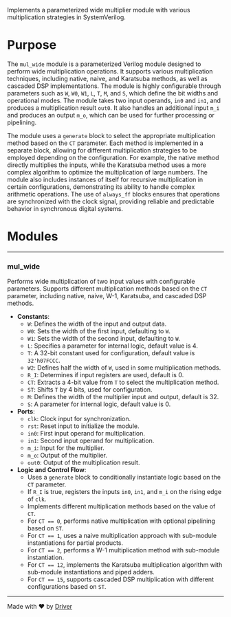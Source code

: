 <!--------------------------------------------------------------------------------->
<!-- IMPORTANT: This file is auto-generated by Driver (https://driver.ai). -------->
<!-- Manual edits may be overwritten on future commits. --------------------------->
<!--------------------------------------------------------------------------------->

Implements a parameterized wide multiplier module with various multiplication strategies in SystemVerilog.

# Purpose
The `mul_wide` module is a parameterized Verilog module designed to perform wide multiplication operations. It supports various multiplication techniques, including native, naive, and Karatsuba methods, as well as cascaded DSP implementations. The module is highly configurable through parameters such as `W`, `W0`, `W1`, `L`, `T`, `M`, and `S`, which define the bit widths and operational modes. The module takes two input operands, `in0` and `in1`, and produces a multiplication result `out0`. It also handles an additional input `m_i` and produces an output `m_o`, which can be used for further processing or pipelining.

The module uses a `generate` block to select the appropriate multiplication method based on the `CT` parameter. Each method is implemented in a separate block, allowing for different multiplication strategies to be employed depending on the configuration. For example, the native method directly multiplies the inputs, while the Karatsuba method uses a more complex algorithm to optimize the multiplication of large numbers. The module also includes instances of itself for recursive multiplication in certain configurations, demonstrating its ability to handle complex arithmetic operations. The use of `always_ff` blocks ensures that operations are synchronized with the clock signal, providing reliable and predictable behavior in synchronous digital systems.
# Modules

---
### mul\_wide
Performs wide multiplication of two input values with configurable parameters. Supports different multiplication methods based on the `CT` parameter, including native, naive, W-1, Karatsuba, and cascaded DSP methods.
- **Constants**:
    - ``W``: Defines the width of the input and output data.
    - ``W0``: Sets the width of the first input, defaulting to `W`.
    - ``W1``: Sets the width of the second input, defaulting to `W`.
    - ``L``: Specifies a parameter for internal logic, default value is 4.
    - ``T``: A 32-bit constant used for configuration, default value is `32'h07FCCC`.
    - ``W2``: Defines half the width of `W`, used in some multiplication methods.
    - ``R_I``: Determines if input registers are used, default is 0.
    - ``CT``: Extracts a 4-bit value from `T` to select the multiplication method.
    - ``ST``: Shifts `T` by 4 bits, used for configuration.
    - ``M``: Defines the width of the multiplier input and output, default is 32.
    - ``S``: A parameter for internal logic, default value is 0.
- **Ports**:
    - ``clk``: Clock input for synchronization.
    - ``rst``: Reset input to initialize the module.
    - ``in0``: First input operand for multiplication.
    - ``in1``: Second input operand for multiplication.
    - ``m_i``: Input for the multiplier.
    - ``m_o``: Output of the multiplier.
    - ``out0``: Output of the multiplication result.
- **Logic and Control Flow**:
    - Uses a `generate` block to conditionally instantiate logic based on the `CT` parameter.
    - If `R_I` is true, registers the inputs `in0`, `in1`, and `m_i` on the rising edge of `clk`.
    - Implements different multiplication methods based on the value of `CT`.
    - For `CT == 0`, performs native multiplication with optional pipelining based on `ST`.
    - For `CT == 1`, uses a naive multiplication approach with sub-module instantiations for partial products.
    - For `CT == 2`, performs a W-1 multiplication method with sub-module instantiation.
    - For `CT == 12`, implements the Karatsuba multiplication algorithm with sub-module instantiations and piped adders.
    - For `CT == 15`, supports cascaded DSP multiplication with different configurations based on `ST`.



---
Made with ❤️ by [Driver](https://www.driver.ai/)